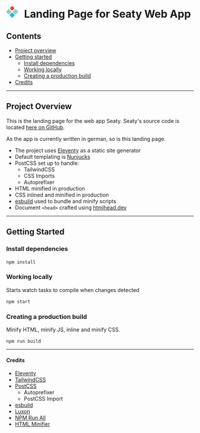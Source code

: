 <h1><img src="./src/static/logo.svg" style="width: 2rem; height: 2rem; margin-right: 1rem" alt="Seaty Logo">Landing Page for Seaty Web App</h1>

## Contents

- [Project overview](#project-overview)
- [Getting started](#getting-started)
  - [Install dependencies](#install-dependencies)
  - [Working locally](#working-locally)
  - [Creating a production build](#creating-a-production-build)
- [Credits](#credits)

---

## Project Overview

This is the landing page for the web app Seaty. Seaty's source code is located [here on GitHub](https://github.com/christiankozalla/sitzplan).

As the app is currently written in german, so is this landing page.

- The project uses [Eleventy](https://11ty.dev) as a static site generator
- Default templating is [Nunjucks](https://mozilla.github.io/nunjucks/)
- PostCSS set up to handle:
  - TailwindCSS
  - CSS Imports
  - Autoprefixer
- HTML minified in production
- CSS inlined and minified in production
- [esbuild](https://esbuild.github.io/) used to bundle and minify scripts
- Document `<head>` crafted using [htmlhead.dev](https://htmlhead.dev)

---

## Getting Started

### Install dependencies

```
npm install
```

### Working locally

Starts watch tasks to compile when changes detected

```
npm start
```

### Creating a production build

Minify HTML, minify JS, inline and minify CSS.

```
npm run build
```

---

#### Credits

- [Eleventy](https://11ty.dev)
- [TailwindCSS](https://tailwindcss.com/)
- [PostCSS](https://github.com/postcss)
  - Autoprefixer
  - PostCSS Import
- [esbuild](https://esbuild.github.io/)
- [Luxon](https://moment.github.io/luxon/)
- [NPM Run All](https://www.npmjs.com/package/npm-run-all)
- [HTML Minifier](https://www.npmjs.com/package/html-minifier)
